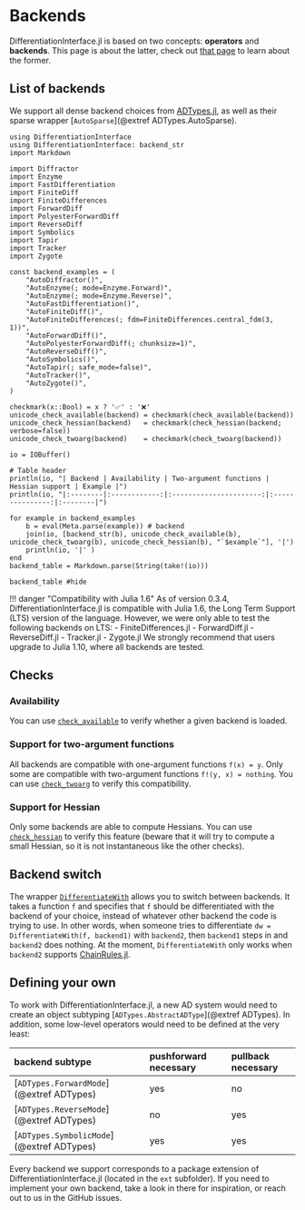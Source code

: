 # Backends

DifferentiationInterface.jl is based on two concepts: **operators** and **backends**.
This page is about the latter, check out [that page](@ref "Operators") to learn about the former.

## List of backends

We support all dense backend choices from [ADTypes.jl](https://github.com/SciML/ADTypes.jl), as well as their sparse wrapper [`AutoSparse`](@extref ADTypes.AutoSparse).

```@setup backends
using DifferentiationInterface
using DifferentiationInterface: backend_str
import Markdown

import Diffractor
import Enzyme
import FastDifferentiation
import FiniteDiff
import FiniteDifferences
import ForwardDiff
import PolyesterForwardDiff
import ReverseDiff
import Symbolics
import Tapir
import Tracker
import Zygote

const backend_examples = (
    "AutoDiffractor()",
    "AutoEnzyme(; mode=Enzyme.Forward)",
    "AutoEnzyme(; mode=Enzyme.Reverse)",
    "AutoFastDifferentiation()",
    "AutoFiniteDiff()",
    "AutoFiniteDifferences(; fdm=FiniteDifferences.central_fdm(3, 1))",
    "AutoForwardDiff()",
    "AutoPolyesterForwardDiff(; chunksize=1)",
    "AutoReverseDiff()",
    "AutoSymbolics()",
    "AutoTapir(; safe_mode=false)",
    "AutoTracker()",
    "AutoZygote()",
)

checkmark(x::Bool) = x ? '✅' : '❌'
unicode_check_available(backend) = checkmark(check_available(backend))
unicode_check_hessian(backend)   = checkmark(check_hessian(backend; verbose=false))
unicode_check_twoarg(backend)    = checkmark(check_twoarg(backend))

io = IOBuffer()

# Table header 
println(io, "| Backend | Availability | Two-argument functions | Hessian support | Example |")
println(io, "|:--------|:------------:|:----------------------:|:---------------:|:--------|")

for example in backend_examples
    b = eval(Meta.parse(example)) # backend
    join(io, [backend_str(b), unicode_check_available(b), unicode_check_twoarg(b), unicode_check_hessian(b), "`$example`"], '|')
    println(io, '|' )
end
backend_table = Markdown.parse(String(take!(io)))
```

```@example backends
backend_table #hide
```

!!! danger "Compatibility with Julia 1.6"
    As of version 0.3.4, DifferentiationInterface.jl is compatible with Julia 1.6, the Long Term Support (LTS) version of the language.
    However, we were only able to test the following backends on LTS:
      - FiniteDifferences.jl
      - ForwardDiff.jl
      - ReverseDiff.jl
      - Tracker.jl
      - Zygote.jl
    We strongly recommend that users upgrade to Julia 1.10, where all backends are tested.

## Checks

### Availability

You can use [`check_available`](@ref) to verify whether a given backend is loaded.

### Support for two-argument functions

All backends are compatible with one-argument functions `f(x) = y`.
Only some are compatible with two-argument functions `f!(y, x) = nothing`.
You can use [`check_twoarg`](@ref) to verify this compatibility.

### Support for Hessian

Only some backends are able to compute Hessians.
You can use [`check_hessian`](@ref) to verify this feature (beware that it will try to compute a small Hessian, so it is not instantaneous like the other checks).

## Backend switch

The wrapper [`DifferentiateWith`](@ref) allows you to switch between backends.
It takes a function `f` and specifies that `f` should be differentiated with the backend of your choice, instead of whatever other backend the code is trying to use.
In other words, when someone tries to differentiate `dw = DifferentiateWith(f, backend1)` with `backend2`, then `backend1` steps in and `backend2` does nothing.
At the moment, `DifferentiateWith` only works when `backend2` supports [ChainRules.jl](https://github.com/JuliaDiff/ChainRules.jl).

## Defining your own

To work with DifferentiationInterface.jl, a new AD system would need to create an object subtyping [`ADTypes.AbstractADType`](@extref ADTypes).
In addition, some low-level operators would need to be defined at the very least:

| backend subtype                           | pushforward necessary | pullback necessary |
| :---------------------------------------- | :-------------------- | :----------------- |
| [`ADTypes.ForwardMode`](@extref ADTypes)  | yes                   | no                 |
| [`ADTypes.ReverseMode`](@extref ADTypes)  | no                    | yes                |
| [`ADTypes.SymbolicMode`](@extref ADTypes) | yes                   | yes                |

Every backend we support corresponds to a package extension of DifferentiationInterface.jl (located in the `ext` subfolder).
If you need to implement your own backend, take a look in there for inspiration, or reach out to us in the GitHub issues.
